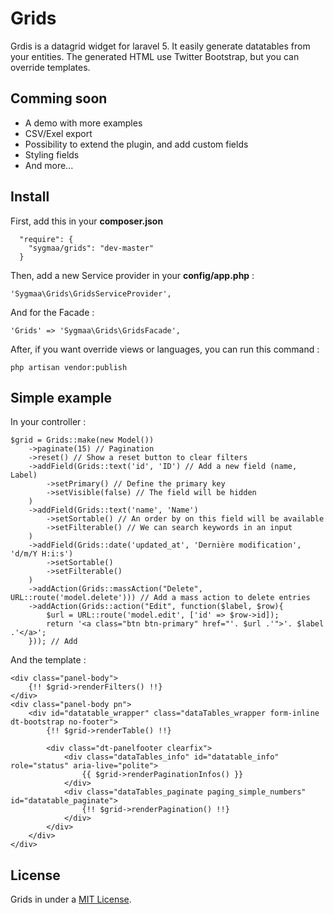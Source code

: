 # Grids

Grdis is a datagrid widget for laravel 5. It easily generate datatables from your entities.
The generated HTML use Twitter Bootstrap, but you can override templates.

## Comming soon

- A demo with more examples
- CSV/Exel export
- Possibility to extend the plugin, and add custom fields
- Styling fields
- And more...

## Install

First, add this in your **composer.json**

```
  "require": {
    "sygmaa/grids": "dev-master"
  }
```

Then, add a new Service provider in your **config/app.php** :

`'Sygmaa\Grids\GridsServiceProvider',`

And for the Facade :

`'Grids' => 'Sygmaa\Grids\GridsFacade',`

After, if you want override views or languages, you can run this command :

`php artisan vendor:publish`

## Simple example

In your controller :

```
$grid = Grids::make(new Model())
    ->paginate(15) // Pagination
    ->reset() // Show a reset button to clear filters
    ->addField(Grids::text('id', 'ID') // Add a new field (name, Label)
        ->setPrimary() // Define the primary key
        ->setVisible(false) // The field will be hidden
    )
    ->addField(Grids::text('name', 'Name')
        ->setSortable() // An order by on this field will be available
        ->setFilterable() // We can search keywords in an input
    )
    ->addField(Grids::date('updated_at', 'Dernière modification', 'd/m/Y H:i:s')
        ->setSortable()
        ->setFilterable()
    )
    ->addAction(Grids::massAction("Delete", URL::route('model.delete'))) // Add a mass action to delete entries
    ->addAction(Grids::action("Edit", function($label, $row){
        $url = URL::route('model.edit', ['id' => $row->id]);
        return '<a class="btn btn-primary" href="'. $url .'">'. $label .'</a>';
    })); // Add 
```

And the template :

```
<div class="panel-body">
    {!! $grid->renderFilters() !!}
</div>
<div class="panel-body pn">
    <div id="datatable_wrapper" class="dataTables_wrapper form-inline dt-bootstrap no-footer">
        {!! $grid->renderTable() !!}

        <div class="dt-panelfooter clearfix">
            <div class="dataTables_info" id="datatable_info" role="status" aria-live="polite">
                {{ $grid->renderPaginationInfos() }}
            </div>
            <div class="dataTables_paginate paging_simple_numbers" id="datatable_paginate">
                {!! $grid->renderPagination() !!}
            </div>
        </div>
    </div>
</div>
```

## License


Grids in under a [MIT License](http://opensource.org/licenses/MIT).
